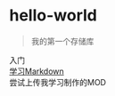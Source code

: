 # hello-world
>我的第一个存储库

入门  
[学习Markdown](https://www.markdowntutorial.com/zh-cn/conclusion/)  
尝试上传我学习制作的MOD
